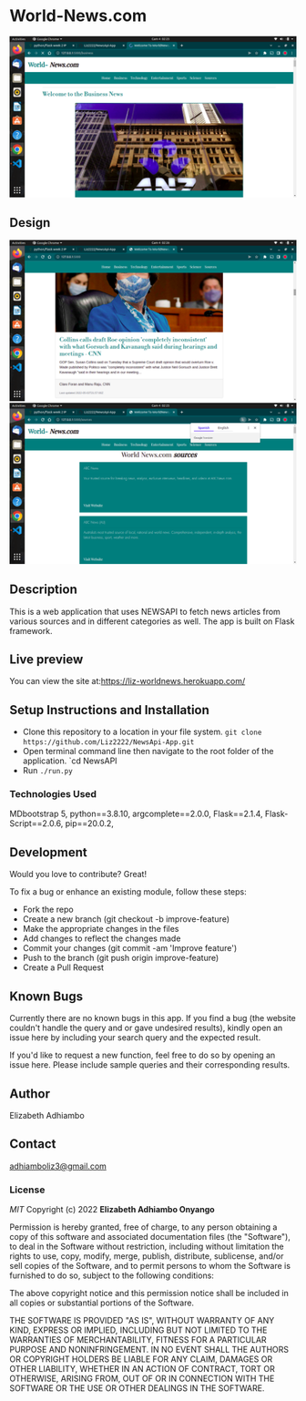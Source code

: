 # World-News.com
<img src="./app/static/Screenshot from 2022-05-04 02-25-13.png">

## Design
<img src="./app/static/Screenshot from 2022-05-04 02-26-58.png">
<img src="./app/static/Screenshot from 2022-05-04 02-25-25.png">






## Description
This is a web application that uses NEWSAPI to fetch news articles from various sources and in different categories as well. The app is built on Flask framework.

## Live preview
You can view the site at:https://liz-worldnews.herokuapp.com/

## Setup Instructions and Installation

- Clone this repository to a location in your file system. `git clone https://github.com/Liz2222/NewsApi-App.git`
- Open terminal command line then navigate to the root folder of the application. `cd NewsAPI
- Run `./run.py` 

### Technologies Used
MDbootstrap 5,
python==3.8.10,
argcomplete==2.0.0,
Flask==2.1.4,
Flask-Script==2.0.6,
pip==20.0.2,
## Development

Would you love to contribute? Great!

To fix a bug or enhance an existing module, follow these steps:
- Fork the repo
- Create a new branch (git checkout -b improve-feature)
- Make the appropriate changes in the files
- Add changes to reflect the changes made
- Commit your changes (git commit -am 'Improve feature')
- Push to the branch (git push origin improve-feature)
- Create a Pull Request


## Known Bugs

Currently there are no known bugs in this app.
If you find a bug (the website couldn't handle the query and or gave undesired results), kindly open an issue here by including your search query and the expected result.

If you'd like to request a new function, feel free to do so by opening an issue here. Please include sample queries and their corresponding results.

## Author
Elizabeth Adhiambo

## Contact

adhiamboliz3@gmail.com


### License

*MIT*
Copyright (c) 2022 **Elizabeth Adhiambo Onyango**

Permission is hereby granted, free of charge, to any person obtaining a copy of this software and associated documentation files (the "Software"), to deal in the Software without restriction, including without limitation the rights to use, copy, modify, merge, publish, distribute, sublicense, and/or sell copies of the Software, and to permit persons to whom the Software is furnished to do so, subject to the following conditions:

The above copyright notice and this permission notice shall be included in all copies or substantial portions of the Software.

THE SOFTWARE IS PROVIDED "AS IS", WITHOUT WARRANTY OF ANY KIND, EXPRESS OR IMPLIED, INCLUDING BUT NOT LIMITED TO THE WARRANTIES OF MERCHANTABILITY, FITNESS FOR A PARTICULAR PURPOSE AND NONINFRINGEMENT. IN NO EVENT SHALL THE AUTHORS OR COPYRIGHT HOLDERS BE LIABLE FOR ANY CLAIM, DAMAGES OR OTHER LIABILITY, WHETHER IN AN ACTION OF CONTRACT, TORT OR OTHERWISE, ARISING FROM, OUT OF OR IN CONNECTION WITH THE SOFTWARE OR THE USE OR OTHER DEALINGS IN THE SOFTWARE.

